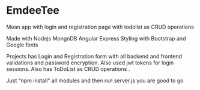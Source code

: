 # EmdeeTee
Mean app with login and registration page with todolist as CRUD operations

Made with Nodejs MongoDB Angular Express
Styling with Bootstrap and Google fonts

Projects has Login and Registration form with all backend and frontend validations and password encryption. 
Also used jwt tokens for login sessions.
Also has ToDoList as CRUD operations .

Just "npm install" all modules and  then run server.js you are good to go
